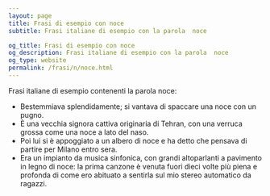 ```yaml
---
layout: page
title: Frasi di esempio con noce 
subtitle: Frasi italiane di esempio con la parola  noce

og_title: Frasi di esempio con noce 
og_description: Frasi italiane di esempio con la parola  noce
og_type: website
permalink: /frasi/n/noce.html
---
```


Frasi italiane di esempio contenenti la parola noce:


- Bestemmiava splendidamente; si vantava di spaccare una noce con un pugno.
- È una vecchia signora cattiva originaria di Tehran, con una verruca grossa come una noce a lato del naso.
- Poi lui si è appoggiato a un albero di noce e ha detto che pensava di partire per Milano entro sera.
- Era un impianto da musica sinfonica, con grandi altoparlanti a pavimento in legno di noce: la prima canzone è venuta fuori dieci volte più piena e profonda di come ero abituato a sentirla sul mio stereo automatico da ragazzi.
